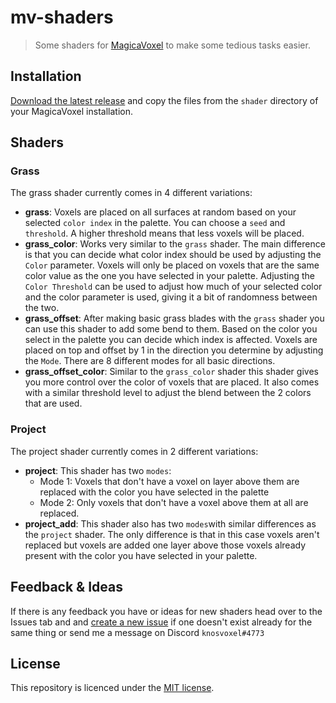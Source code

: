 # mv-shaders

> Some shaders for [MagicaVoxel](https://ephtracy.github.io/) to make some tedious tasks easier.

## Installation

[Download the latest release](https://github.com/knosvoxel/mv-shaders/releases/) and copy the files from the `shader` directory of your MagicaVoxel installation.

## Shaders

### Grass

The grass shader currently comes in 4 different variations:

- **grass**: Voxels are placed on all surfaces at random based on your selected `color index` in the palette. You can choose a `seed` and `threshold`. A higher threshold means that less voxels will be placed.
- **grass_color**: Works very similar to the `grass` shader. The main difference is that you can decide what color index should be used by adjusting the `Color` parameter. Voxels will only be placed on voxels that are the same color value as the one you have selected in your palette. Adjusting the `Color Threshold` can be used to adjust how much of your selected color and the color parameter is used, giving it a bit of randomness between the two.
- **grass_offset**: After making basic grass blades with the `grass` shader you can use this shader to add some bend to them. Based on the color you select in the palette you can decide which index is affected. Voxels are placed on top and offset by 1 in the direction you determine by adjusting the `Mode`. There are 8 different modes for all basic directions.
- **grass_offset_color**: Similar to the `grass_color` shader this shader gives you more control over the color of voxels that are placed. It also comes with a similar threshold level to adjust the blend between the 2 colors that are used.

### Project

The project shader currently comes in 2 different variations:

- **project**: This shader has two `modes`:
  - Mode 1: Voxels that don't have a voxel on layer above them are replaced with the color you have selected in the palette
  - Mode 2: Only voxels that don't have a voxel above them at all are replaced.
- **project_add**: This shader also has two `modes`with similar differences as the `project` shader. The only difference is that in this case voxels aren't replaced but voxels are added one layer above those voxels already present with the color you have selected in your palette.

## Feedback & Ideas

If there is any feedback you have or ideas for new shaders head over to the Issues tab and and [create a new issue][new-issue] if one doesn't exist already for the same thing or send me a message on Discord `knosvoxel#4773`

## License

This repository is licenced under the [MIT license][license-link].

[new-issue]: https://github.com/knosvoxel/mv-shaders/issues/new
[license-link]: https://github.com/knosvoxel/mv-shaders/blob/main/LICENSE
